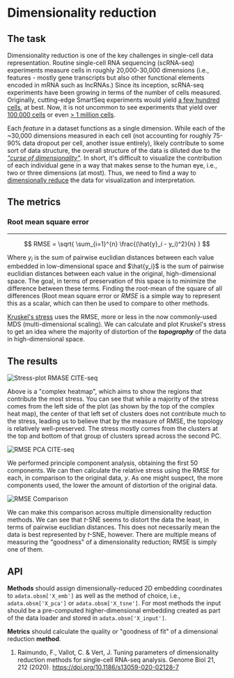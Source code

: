# Dimensionality reduction

## The task

Dimensionality reduction is one of the key challenges in single-cell data representation. Routine single-cell RNA sequencing (scRNA-seq) experiments measure cells in roughly 20,000-30,000 dimensions (i.e., features - mostly gene transcripts but also other functional elements encoded in mRNA such as lncRNAs.) Since its inception, scRNA-seq experiments have been growing in terms of the number of cells measured. Originally, cutting-edge SmartSeq experiments would yield <a href="#">a few hundred cells</a>, at best. Now, it is not uncommon to see experiments that yield over <a href="https://www.nature.com/articles/s41586-018-0590-4">100,000 cells</a> or even <a href="https://www.10xgenomics.com/blog/our-13-million-single-cell-dataset-is-ready-to-download">> 1 million cells</a>.

Each *feature* in a dataset functions as a single dimension. While each of the ~30,000 dimensions measured in each cell (not accounting for roughly 75-90% data dropout per cell, another issue entirely), likely contribute to some sort of data structure, the overall structure of the data is diluted due to the <a href = "https://en.wikipedia.org/wiki/Curse_of_dimensionality">*"curse of dimensionality"*</a>. In short, it's difficult to visualize the contribution of each individual gene in a way that makes sense to the human eye, i.e., two or three dimensions (at most). Thus, we need to find a way to <a href = "https://en.wikipedia.org/wiki/Dimensionality_reduction">dimensionally reduce</a> the data for visualization and interpretation.

## The metrics

### Root mean square error
---

$$
    RMSE = \sqrt{ \sum_{i=1}^{n} \frac{(\hat{y}_i - y_i)^2}{n} }
$$

Where $y_i$ is the sum of pairwise euclidian distances between each value embedded in low-dimensional space and $\hat{y_i}$ is the sum of pairwise euclidian distances between each value in the original, high-dimensional space. The goal, in terms of preservation of this space is to minimize the difference between these terms. Finding the root-mean of the square of all differences (Root mean square error or $RMSE$ is a simple way to represent this as a scalar, which can then be used to compare to other methods.

<a href = "http://cda.psych.uiuc.edu/psychometrika_highly_cited_articles/kruskal_1964a.pdf">Kruskel's stress</a> uses the RMSE, more or less in the now commonly-used MDS (multi-dimensional scaling). We can calculate and plot Kruskel's stress to get an idea where the majority of distortion of the ***topography*** of the data in high-dimensional space.

## The results

![Stress-plot RMASE CITE-seq](https://i.imgur.com/ulyAF9j.png)


Above is a "complex heatmap", which aims to show the regions that contribute the most stress. You can see that while a majority of the stress comes from the left side of the plot (as shown by the top of the complex heat map), the center of that left set of clusters does not contribute much to the stress, leading us to believe that by the measure of RMSE, the topology is relatively well-preserved. The stress mostly comes from the clusters at the top and bottom of that group of clusters spread across the second PC.

![RMSE PCA CITE-seq](https://i.imgur.com/H5rvIf6.png)

We performed principle component analysis, obtaining the first 50 components. We can then calculate the relative stress using the RMSE for each, in comparison to the original data, $y$. As one might suspect, the more components used, the lower the amount of distortion of the original data.

![RMSE Comparison](https://i.imgur.com/EoI72TI.png)

We can make this comparison across multiple dimensionality reduction methods. We can see that *t*-SNE seems to distort the data the least, in terms of pairwise euclidian distances. This does not necessarily mean the data is best represented by *t*-SNE, however. There are multiple means of measuring the "goodness" of a dimensionality reduction; RMSE is simply one of them.

## API

**Methods** should assign dimensionally-reduced 2D embedding coordinates to `adata.obsm['X_emb']` as well as the method of choice, i.e., `adata.obsm['X_pca']` or `adata.obsm['X_tsne']`. For most methods the input should be a pre-computed higher-dimensional embedding created as part of the data loader and stored in `adata.obsm['X_input']`.

**Metrics** should calculate the quality or "goodness of fit" of a dimensional reduction **method**.

1. Raimundo, F., Vallot, C. & Vert, J. Tuning parameters of dimensionality reduction methods for single-cell RNA-seq analysis. Genome Biol 21, 212 (2020). https://doi.org/10.1186/s13059-020-02128-7
